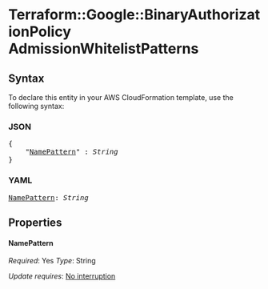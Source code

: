 # Terraform::Google::BinaryAuthorizationPolicy AdmissionWhitelistPatterns

## Syntax

To declare this entity in your AWS CloudFormation template, use the following syntax:

### JSON

<pre>
{
    "<a href="#namepattern" title="NamePattern">NamePattern</a>" : <i>String</i>
}
</pre>

### YAML

<pre>
<a href="#namepattern" title="NamePattern">NamePattern</a>: <i>String</i>
</pre>

## Properties

#### NamePattern

_Required_: Yes
_Type_: String

_Update requires_: [No interruption](https://docs.aws.amazon.com/AWSCloudFormation/latest/UserGuide/using-cfn-updating-stacks-update-behaviors.html#update-no-interrupt)

